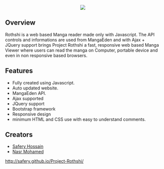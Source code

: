 <p align="center">
<a name="top" href="http://safery.github.io/Project-Rothshi/"><img src="http://i.imgur.com/JiADAhQ.png"></a>
</p>

[](https://img.shields.io/badge/Website-LIVE-brightgreen.svg)
[](https://img.shields.io/badge/Manga-19695%2B-green.svg)
[](https://img.shields.io/badge/Version-0.80%20--%20Pre--Beta-yellow.svg)
[](https://img.shields.io/badge/Development-On--Going-brightgreen.svg)


## Overview

Rothshi is a web based Manga reader made only with Javascript. The API controls and informations are used from MangaEden and with Ajax + JQuery support brings Project Rothshi a fast, responsive web based Manga Viewer where users can read the manga on Computer, portable device and even in non responsive based browsers.

## Features
- Fully created using Javascript.
- Auto updated website.
- MangaEden API.
- Ajax supported
- JQuery support
- Bootstrap framework
- Responsive design
- minimum HTML and CSS use with easy to understand comments.

## Creators
- [Safery Hossain](https://github.com/Safery)
- [Nasr Mohamed](https://github.com/fukouda)

http://safery.github.io/Project-Rothshi/
